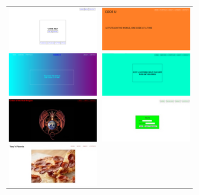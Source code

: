 <table>
  <tr>
    <td><img src = "site1.png"></td>
    <td><img src = "site2.png"></td>
  </tr>
  <tr>
    <td><img src = "site3.png"></td>
    <td><img src = "site4.png"></td>
  </tr>
  <tr>
    <td><img src = "site5.png"></td>
    <td><img src = "site6.jpg"></td>
  </tr>
  <tr>
    <td><img src = "site7.jpg"></td> 
  </tr>
</table>
